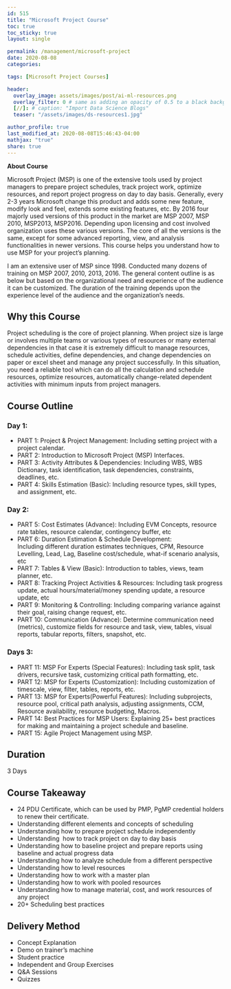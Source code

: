 ```yaml
---
id: 515    
title: "Microsoft Project Course"
toc: true
toc_sticky: true
layout: single

permalink: /management/microsoft-project
date: 2020-08-08
categories:

tags: [Microsoft Project Courses]

header:
  overlay_image: assets/images/post/ai-ml-resources.png
  overlay_filter: 0 # same as adding an opacity of 0.5 to a black background
  [//]: # caption: "Import Data Science Blogs"
  teaser: "/assets/images/ds-resources1.jpg"

author_profile: true
last_modified_at: 2020-08-08T15:46:43-04:00
mathjax: "true"
share: true
---
```


**About Course**

Microsoft Project (MSP) is one of the extensive tools used by project managers to prepare project schedules, track project work, optimize resources, and report project progress on day to day basis. Generally, every 2-3 years Microsoft change this product and adds some new feature, modify look and feel, extends some existing features, etc. By 2016 four majorly used versions of this product in the market are MSP 2007, MSP 2010, MSP2013, MSP2016. Depending upon licensing and cost involved organization uses these various versions. The core of all the versions is the same, except for some advanced reporting, view, and analysis functionalities in newer versions. This course helps you understand how to use MSP for your project’s planning.

I am an extensive user of MSP since 1998. Conducted many dozens of training on MSP 2007, 2010, 2013, 2016. The general content outline is as below but based on the organizational need and experience of the audience it can be customized. The duration of the training depends upon the experience level of the audience and the organization’s needs.

## Why this Course

Project scheduling is the core of project planning. When project size is large or involves multiple teams or various types of resources or many external dependencies in that case it is extremely difficult to manage resources, schedule activities, define dependencies, and change dependencies on paper or excel sheet and manage any project successfully. In this situation, you need a reliable tool which can do all the calculation and schedule resources, optimize resources, automatically change-related dependent activities with minimum inputs from project managers.

## Course Outline

### Day 1:

*   PART 1: Project & Project Management: Including setting project with a project calendar.
*   PART 2: Introduction to Microsoft Project (MSP) Interfaces.
*   PART 3: Activity Attributes & Dependencies: Including WBS, WBS Dictionary, task identification, task dependencies, constraints, deadlines, etc.
*   PART 4: Skills Estimation (Basic): Including resource types, skill types, and assignment, etc.

### Day 2:

*   PART 5: Cost Estimates (Advance): Including EVM Concepts, resource rate tables, resource calendar, contingency buffer, etc
*   PART 6: Duration Estimation & Schedule Development: Including different duration estimates techniques, CPM, Resource Levelling, Lead, Lag, Baseline cost/schedule, what-if scenario analysis, etc
*   PART 7: Tables & View (Basic): Introduction to tables, views, team planner, etc.
*   PART 8: Tracking Project Activities & Resources: Including task progress update, actual hours/material/money spending update, a resource update, etc
*   PART 9: Monitoring & Controlling: Including comparing variance against their goal, raising change request, etc.
*   PART 10: Communication (Advance): Determine communication need (metrics), customize fields for resource and task, view, tables, visual reports, tabular reports, filters, snapshot, etc.

### Days 3:

*   PART 11: MSP For Experts (Special Features): Including task split, task drivers, recursive task, customizing critical path formatting, etc.
*   PART 12: MSP for Experts (Customization): Including customization of timescale, view, filter, tables, reports, etc.
*   PART 13: MSP for Experts(Powerful Features): Including subprojects, resource pool, critical path analysis, adjusting assignments, CCM, Resource availability, resource budgeting, Macros.
*   PART 14: Best Practices for MSP Users: Explaining 25+ best practices for making and maintaining a project schedule and baseline.
*   PART 15: Agile Project Management using MSP.

## Duration
3 Days

## Course Takeaway
*   24 PDU Certificate, which can be used by PMP, PgMP credential holders to renew their certificate.
*   Understanding different elements and concepts of scheduling
*   Understanding how to prepare project schedule independently
*   Understanding  how to track project on day to day basis
*   Understanding how to baseline project and prepare reports using baseline and actual progress data
*   Understanding how to analyze schedule from a different perspective
*   Understanding how to level resources
*   Understanding how to work with a master plan
*   Understanding how to work with pooled resources
*   Understanding how to manage material, cost, and work resources of any project
*   20+ Scheduling best practices

## Delivery Method
*   Concept Explanation
*   Demo on trainer’s machine
*   Student practice
*   Independent and Group Exercises
*   Q&A Sessions
*   Quizzes
